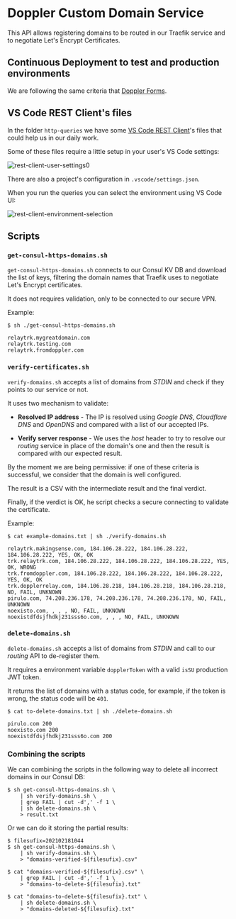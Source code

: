 # Doppler Custom Domain Service

This API allows registering domains to be routed in our Traefik service and to negotiate Let's Encrypt Certificates.

## Continuous Deployment to test and production environments

We are following the same criteria that [Doppler
Forms](https://github.com/MakingSense/doppler-forms/blob/master/README.md#continuous-deployment-to-test-and-production-environments).

## VS Code REST Client's files

In the folder `http-queries` we have some [VS Code REST Client](https://marketplace.visualstudio.com/items?itemName=humao.rest-client)'s files that could help us in our daily work.

Some of these files require a little setup in your user's VS Code settings:

![rest-client-user-settings0](./DopplerCustomDomain.Test/docs/rest-client-user-settings0.png)

There are also a project's configuration in `.vscode/settings.json`.

When you run the queries you can select the environment using VS Code UI:

![rest-client-environment-selection](DopplerCustomDomain.Test/docs/rest-client-environment-selection0.png)

## Scripts

### `get-consul-https-domains.sh`

`get-consul-https-domains.sh` connects to our Consul KV DB and download the list of keys, filtering the domain names that Traefik uses to negotiate Let's Encrypt certificates.

It does not requires validation, only to be connected to our secure VPN.

Example:

```console
$ sh ./get-consul-https-domains.sh

relaytrk.mygreatdomain.com
relaytrk.testing.com
relaytrk.fromdoppler.com
```

### `verify-certificates.sh`

`verify-domains.sh` accepts a list of domains from _STDIN_ and check if they points to our service or not.

It uses two mechanism to validate:

- **Resolved IP address** - The IP is resolved using _Google DNS_, _Cloudflare DNS_ and _OpenDNS_ and compared with a list of our accepted IPs.

- **Verify server response** - We uses the _host_ header to try to resolve our _routing_ service in place of the domain's one and then the result is compared with our expected result.

By the moment we are being permissive: if one of these criteria is successful, we consider that the domain is well configured.

The result is a CSV with the intermediate result and the final verdict.

Finally, if the verdict is OK, he script checks a secure connecting to validate the certificate.

Example:

```console
$ cat example-domains.txt | sh ./verify-domains.sh

relaytrk.makingsense.com, 184.106.28.222, 184.106.28.222, 184.106.28.222, YES, OK, OK
trk.relaytrk.com, 184.106.28.222, 184.106.28.222, 184.106.28.222, YES, OK, WRONG
trk.fromdoppler.com, 184.106.28.222, 184.106.28.222, 184.106.28.222, YES, OK, OK
trk.dopplerrelay.com, 184.106.28.218, 184.106.28.218, 184.106.28.218, NO, FAIL, UNKNOWN
pirulo.com, 74.208.236.178, 74.208.236.178, 74.208.236.178, NO, FAIL, UNKNOWN
noexisto.com, , , , NO, FAIL, UNKNOWN
noexistdfdsjfhdkj231sss6o.com, , , , NO, FAIL, UNKNOWN
```

### `delete-domains.sh`

`delete-domains.sh` accepts a list of domains from _STDIN_ and call to our _routing_ API to de-register them.

It requires a environment variable `dopplerToken` with a valid `isSU` production JWT token.

It returns the list of domains with a status code, for example, if the token is wrong, the status code will be `401`.

```console
$ cat to-delete-domains.txt | sh ./delete-domains.sh

pirulo.com 200
noexisto.com 200
noexistdfdsjfhdkj231sss6o.com 200
```

### Combining the scripts

We can combining the scripts in the following way to delete all incorrect domains in our Consul DB:

```console
$ sh get-consul-https-domains.sh \
    | sh verify-domains.sh \
    | grep FAIL | cut -d',' -f 1 \
    | sh delete-domains.sh \
    > result.txt
```

Or we can do it storing the partial results:

```console
$ filesufix=202102181044
$ sh get-consul-https-domains.sh \
    | sh verify-domains.sh \
    > "domains-verified-${filesufix}.csv"

$ cat "domains-verified-${filesufix}.csv" \
    | grep FAIL | cut -d',' -f 1 \
    > "domains-to-delete-${filesufix}.txt"

$ cat "domains-to-delete-${filesufix}.txt" \
    | sh delete-domains.sh \
    > "domains-deleted-${filesufix}.txt"
```
